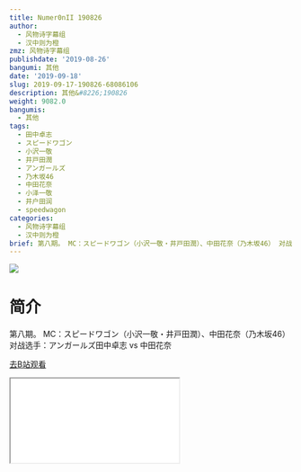 ```yaml
---
title: Numer0nII 190826
author:
  - 风物诗字幕组
  - 汉中则为橙
zmz: 风物诗字幕组
publishdate: '2019-08-26'
bangumi: 其他
date: '2019-09-18'
slug: 2019-09-17-190826-68086106
description: 其他&#8226;190826
weight: 9082.0
bangumis:
  - 其他
tags:
  - 田中卓志
  - スピードワゴン
  - 小沢一敬
  - 井戸田潤
  - アンガールズ
  - 乃木坂46
  - 中田花奈
  - 小泽一敬
  - 井户田润
  - speedwagon
categories:
  - 风物诗字幕组
  - 汉中则为橙
brief: 第八期。 MC：スピードワゴン（小沢一敬・井戸田潤）、中田花奈（乃木坂46） 对战选手：アンガールズ田中卓志 vs 中田花奈
---
```

![](https://raw.githubusercontent.com/tcgriffith/owaraisite/master/static/tmpimg/d738db70ff43aa28aa431ed2489897afbb725a36.jpg.480.jpg)
# 简介  
第八期。
MC：スピードワゴン（小沢一敬・井戸田潤）、中田花奈（乃木坂46）
对战选手：アンガールズ田中卓志 vs 中田花奈  

[去B站观看](https://www.bilibili.com/video/av68086106/)
<div class ="resp-container"><iframe class="testiframe" src="//player.bilibili.com/player.html?aid=68086106"", scrolling="no", allowfullscreen="true" > </iframe></div> 
